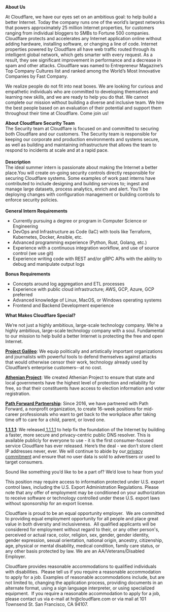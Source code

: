 <div class="content-intro">
	<div><strong>About Us</strong></div>
	<div>
		<p><span style="font-weight: 400;">At Cloudflare, we have our eyes set on an ambitious goal: to help build a better Internet. Today the company runs one of the world’s largest networks that powers approximately 25 million Internet properties, for customers ranging from individual bloggers to SMBs to Fortune 500 companies. Cloudflare protects and accelerates any Internet application online without adding hardware, installing software, or changing a line of code. Internet properties powered by Cloudflare all have web traffic routed through its intelligent global network, which gets smarter with every request. As a result, they see significant improvement in performance and a decrease in spam and other attacks. Cloudflare was named to Entrepreneur Magazine’s Top Company Cultures list and ranked among the World’s Most Innovative Companies by Fast Company.</span><span style="font-weight: 400;">&nbsp;</span></p>
		<p><span style="font-weight: 400;">We realize people do not fit into neat boxes. We are looking for curious and empathetic individuals who are committed to developing themselves and learning new skills, and we are ready to help you do that. We cannot complete our mission without building a diverse and inclusive team. We hire the best people based on an evaluation of their potential and support them throughout their time at Cloudflare. Come join us!&nbsp;</span></p>
	</div>
</div>
<p><strong>About Cloudflare Security Team</strong><strong><br></strong><span style="font-weight: 400;">The Security team at Cloudflare is focused on and committed to securing both Cloudflare and our customers. The Security team is responsible for keeping our corporate and production environments and systems secure, as well as building and maintaining infrastructure that allows the team to respond to incidents at scale and at a rapid pace.&nbsp;</span></p>
<h4><strong>Description</strong><strong><br></strong><span style="font-weight: 400;">The ideal summer intern is passionate about making the Internet a better place.You will create on-going security controls directly responsible for securing Cloudflare systems. Some examples of work past interns have contributed to include designing and building services to; ingest and manage large datasets, process analytics, enrich and alert. You’ll be deploying changes with configuration management or building controls to enforce security policies.</span></h4>
<p><strong>General Intern Requirements</strong></p>
<ul>
	<li style="font-weight: 400;"><span style="font-weight: 400;">Currently pursuing a degree or program in Computer Science or Engineering</span></li>
	<li style="font-weight: 400;"><span style="font-weight: 400;">DevOps and Infrastructure as Code (IaC) with tools like Terraform, Kubernetes, Docker, Ansible, etc.</span></li>
	<li style="font-weight: 400;"><span style="font-weight: 400;">Advanced programming experience (Python, Rust, Golang, etc.)</span></li>
	<li style="font-weight: 400;"><span style="font-weight: 400;">Experience with a continuous integration workflow, and use of source control (we use git)</span></li>
	<li style="font-weight: 400;"><span style="font-weight: 400;">Experience writing code with REST and/or gRPC APIs with the ability to debug and manipulate output logs</span></li>
</ul>
<p><strong>Bonus Requirements</strong></p>
<ul>
	<li style="font-weight: 400;"><span style="font-weight: 400;">Concepts around log aggregation and ETL processes&nbsp;</span></li>
	<li style="font-weight: 400;"><span style="font-weight: 400;">Experience with public cloud infrastructure; AWS, GCP, Azure, GCP preferred</span></li>
	<li style="font-weight: 400;"><span style="font-weight: 400;">Advanced knowledge of Linux, MacOS, or Windows operating systems</span></li>
	<li style="font-weight: 400;"><span style="font-weight: 400;">Frontend and Backend Development experience</span></li>
</ul>
<div class="content-conclusion">
	<p><strong>What Makes Cloudflare Special?</strong></p>
	<p><span style="font-weight: 400;">We’re not just a highly ambitious, large-scale technology company. We’re a highly ambitious, large-scale technology company with a soul. Fundamental to our mission to help build a better Internet is protecting the free and open Internet.</span></p>
	<p><a href="https://blog.cloudflare.com/protecting-free-expression-online/"><strong>Project Galileo</strong></a><span style="font-weight: 400;">: We equip politically and artistically important organizations and journalists with powerful tools to defend themselves against attacks that would otherwise censor their work, technology already used by Cloudflare’s enterprise customers--at no cost.</span></p>
	<p><strong><a href="https://www.cloudflare.com/athenian/">Athenian Project</a></strong><span style="font-weight: 400;">: We created Athenian Project to ensure that state and local governments have the highest level of protection and reliability for free, so that their constituents have access to election information and voter registration.</span></p>
	<p><a href="https://blog.cloudflare.com/tag/path-forward/"><strong>Path Forward Partnership</strong></a><span style="font-weight: 400;">: Since 2016, we have partnered with Path Forward, a nonprofit organization, to create 16-week positions for mid-career professionals who want to get back to the workplace after taking time off to care for a child, parent, or loved one.</span></p>
	<p><a href="https://1.1.1.1/"><strong>1.1.1.1</strong></a><span style="font-weight: 400;">: We released</span><a href="https://1.1.1.1/"> <span style="font-weight: 400;">1.1.1.1</span></a><span style="font-weight: 400;"> to help fix the foundation of the Internet by building a faster, more secure and privacy-centric public DNS resolver. This is available publicly for everyone to use - it is the first consumer-focused service Cloudflare has ever released. Here’s the deal - we don’t store client IP addresses never, ever. We will continue to abide by our</span><a href="https://developers.cloudflare.com/1.1.1.1/privacy/public-dns-resolver"> privacy commitment</a><span style="font-weight: 400;"> and ensure that no user data is sold to advertisers or used to target consumers.</span></p>
	<p><span style="font-weight: 400;">Sound like something you’d like to be a part of? We’d love to hear from you!</span></p>
	<p><span style="font-weight: 400;">This position may require access to information protected under U.S. export control laws, including the U.S. Export Administration Regulations. Please note that any offer of employment may be conditioned on your authorization to receive software or technology controlled under these U.S. export laws without sponsorship for an export license.</span></p>
	<p><span style="font-weight: 400;">Cloudflare is proud to be an equal opportunity employer. &nbsp;We are committed to providing equal employment opportunity for all people and place great value in both diversity and inclusiveness. &nbsp;All qualified applicants will be considered for employment without regard to their, or any other person's, perceived or actual</span> <span style="font-weight: 400;">race, color, religion, sex, gender, gender identity, gender expression, sexual orientation, national origin, ancestry, citizenship, age, physical or mental disability, medical condition, family care status, or any other basis protected by law. </span><span style="font-weight: 400;">We are an AA/Veterans/Disabled Employer.</span></p>
	<p><span style="font-weight: 400;">Cloudflare provides reasonable accommodations to qualified individuals with disabilities. &nbsp;Please tell us if you require a reasonable accommodation to apply for a job. Examples of reasonable accommodations include, but are not limited to, changing the application process, providing documents in an alternate format, using a sign language interpreter, or using specialized equipment. &nbsp;If you require a reasonable accommodation to apply for a job, please contact us via e-mail at </span><span style="font-weight: 400;">hr@cloudflare.com</span><span style="font-weight: 400;"> or via mail at 101 Townsend St. San Francisco, CA 94107.</span></p>
</div>